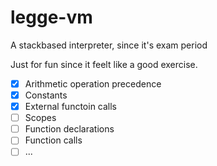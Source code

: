 # legge-vm
A stackbased interpreter, since it's exam period

Just for fun since it feelt like a good exercise. 

- [x] Arithmetic operation precedence
- [x] Constants
- [x] External functoin calls
- [ ] Scopes
- [ ] Function declarations
- [ ] Function calls
- [ ] ...
